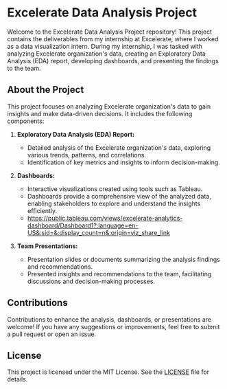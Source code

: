 # Excelerate Data Analysis Project

Welcome to the Excelerate Data Analysis Project repository! This project contains the deliverables from my internship at Excelerate, where I worked as a data visualization intern. During my internship, I was tasked with analyzing Excelerate organization's data, creating an Exploratory Data Analysis (EDA) report, developing dashboards, and presenting the findings to the team.

## About the Project

This project focuses on analyzing Excelerate organization's data to gain insights and make data-driven decisions. It includes the following components:

1. **Exploratory Data Analysis (EDA) Report:**
   - Detailed analysis of the Excelerate organization's data, exploring various trends, patterns, and correlations.
   - Identification of key metrics and insights to inform decision-making.

2. **Dashboards:**
   - Interactive visualizations created using tools such as Tableau.
   - Dashboards provide a comprehensive view of the analyzed data, enabling stakeholders to explore and understand the insights efficiently.
   - https://public.tableau.com/views/excelerate-analytics-dashboard/Dashboard1?:language=en-US&:sid=&:display_count=n&:origin=viz_share_link

3. **Team Presentations:**
   - Presentation slides or documents summarizing the analysis findings and recommendations.
   - Presented insights and recommendations to the team, facilitating discussions and decision-making processes.

## Contributions

Contributions to enhance the analysis, dashboards, or presentations are welcome! If you have any suggestions or improvements, feel free to submit a pull request or open an issue.

## License

This project is licensed under the MIT License. See the [LICENSE](LICENSE) file for details.

